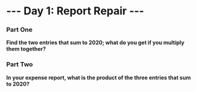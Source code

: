 # --- Day 1: Report Repair ---

### Part One

**Find the two entries that sum to 2020; what do you get if you multiply them together?**

### Part Two

**In your expense report, what is the product of the three entries that sum to 2020?**